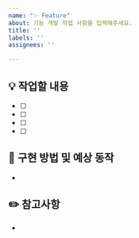 ```yaml
---
name: "✨ Feature"
about: 기능 개발 작업 사항을 입력해주세요.
title: ''
labels: ''
assignees: ''

---
```


## 💡 작업할 내용 
- [ ] 
- [ ] 
- [ ] 
- [ ] 


## 📝 구현 방법 및 예상 동작
- 


## ✏️ 참고사항
-
